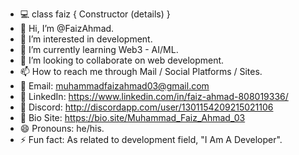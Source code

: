 - 💻 class faiz { Constructor (details) }
- 👋 Hi, I’m @FaizAhmad.
- 👀 I’m interested in development.
- 🌱 I’m currently learning Web3 - AI/ML.
- 💞️ I’m looking to collaborate on web development.
- 📫 How to reach me through Mail / Social Platforms / Sites.
- 💬 Email: muhammadfaizahmad03@gmail.com
- 📮 LinkedIn: https://www.linkedin.com/in/faiz-ahmad-808019336/
- 👾 Discord: http://discordapp.com/user/1301154209215021106
- 🔗 Bio Site: https://bio.site/Muhammad_Faiz_Ahmad_03
- 😄 Pronouns: he/his.
- ⚡ Fun fact: As related to development field, "I Am A Developer".

<!---
FaizAhmad3/FaizAhmad3 is a ✨ special ✨ repository because its `README.md` (this file) appears on your GitHub profile.
You can click the Preview link to take a look at your changes.
--->
